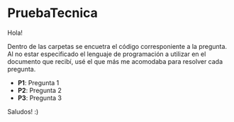 # PruebaTecnica
Hola!

Dentro de las carpetas se encuetra el código corresponiente a la pregunta.
Al no estar especificado el lenguaje de programación a utilizar en el documento que recibí, usé el que más me acomodaba para resolver cada pregunta.

- **P1**: Pregunta 1
- **P2**: Pregunta 2
- **P3**: Pregunta 3

Saludos! :) 

